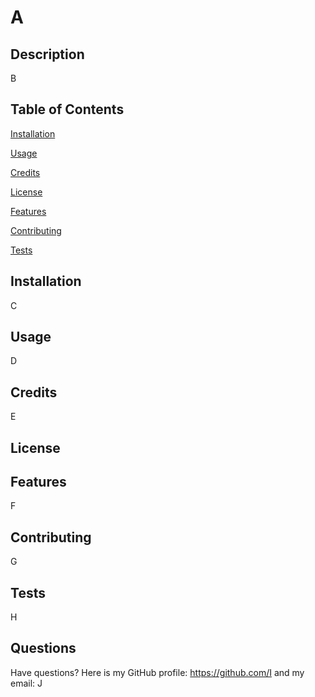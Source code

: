 
# A
## Description
B
## Table of Contents
[Installation](#installation)

[Usage](#usage)

[Credits](#credits)

[License](#license)

[Features](#features)

[Contributing](#contributing)

[Tests](#tests)

## Installation
C
## Usage
D
## Credits
E
## License

## Features
F
## Contributing
G
## Tests
H
## Questions
Have questions? Here is my GitHub profile: https://github.com/I and my email: J